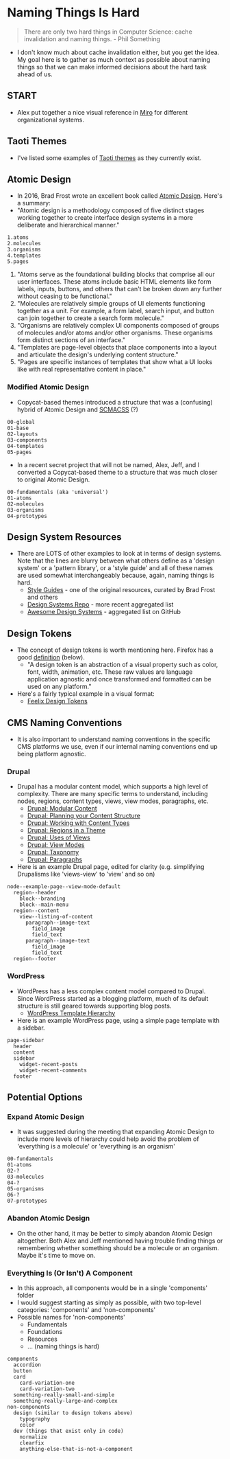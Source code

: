 # Naming Things Is Hard
> There are only two hard things in Computer Science: cache invalidation and naming things. - Phil Something

* I don't know much about cache invalidation either, but you get the idea. My goal here is to gather as much context as possible about naming things so that we can make informed decisions about the hard task ahead of us.

## START
* Alex put together a nice visual reference in [Miro](https://miro.com/app/board/o9J_ktoaYKI=/) for different organizational systems.

## Taoti Themes
* I've listed some examples of [Taoti themes](https://taoti.github.io/REPEAT/docs/themes/) as they currently exist.

## Atomic Design
* In 2016, Brad Frost wrote an excellent book called [Atomic Design](https://atomicdesign.bradfrost.com/). Here's a summary:
* "Atomic design is a methodology composed of five distinct stages working together to create interface design systems in a more deliberate and hierarchical manner."

```
1.atoms
2.molecules
3.organisms
4.templates
5.pages
```

1. "Atoms serve as the foundational building blocks that comprise all our user interfaces. These atoms include basic HTML elements like form labels, inputs, buttons, and others that can't be broken down any further without ceasing to be functional."
2. "Molecules are relatively simple groups of UI elements functioning together as a unit. For example, a form label, search input, and button can join together to create a search form molecule."
3. "Organisms are relatively complex UI components composed of groups of molecules and/or atoms and/or other organisms. These organisms form distinct sections of an interface."
4. "Templates are page-level objects that place components into a layout and articulate the design's underlying content structure."
5. "Pages are specific instances of templates that show what a UI looks like with real representative content in place."

### Modified Atomic Design
* Copycat-based themes introduced a structure that was a (confusing) hybrid of Atomic Design and [SCMACSS](http://smacss.com/) (?)

```
00-global
01-base
02-layouts
03-components
04-templates
05-pages
```

* In a recent secret project that will not be named, Alex, Jeff, and I converted a Copycat-based theme to a structure that was much closer to original Atomic Design.

```
00-fundamentals (aka 'universal')
01-atoms
02-molecules
03-organisms
04-prototypes
```

## Design System Resources
* There are LOTS of other examples to look at in terms of design systems. Note that the lines are blurry between what others define as a 'design system' or a 'pattern library', or a 'style guide' and all of these names are used somewhat interchangeably because, again, naming things is hard.
  * [Style Guides](http://styleguides.io/) - one of the original resources, curated by Brad Frost and others
  * [Design Systems Repo](https://designsystemsrepo.com/design-systems) - more recent aggregated list
  * [Awesome Design Systems](https://github.com/alexpate/awesome-design-systems) - aggregated list on GitHub

## Design Tokens
* The concept of design tokens is worth mentioning here. Firefox has a good [definition](https://design.firefox.com/photon/resources/design-tokens.html) (below).
  * "A design token is an abstraction of a visual property such as color, font, width, animation, etc. These raw values are language application agnostic and once transformed and formatted can be used on any platform."
* Here's a fairly typical example in a visual format:
  * [Feelix Design Tokens](https://feelix.myob.com/#/Design%20tokens)

## CMS Naming Conventions
* It is also important to understand naming conventions in the specific CMS platforms we use, even if our internal naming conventions end up being platform agnostic.

### Drupal
* Drupal has a modular content model, which supports a high level of complexity. There are many specific terms to understand, including nodes, regions, content types, views, view modes, paragraphs, etc.
  * [Drupal: Modular Content](https://www.drupal.org/docs/user_guide/en/planning-modular.html)
  * [Drupal: Planning your Content Structure](https://www.drupal.org/docs/user_guide/en/planning-structure.html)
  * [Drupal: Working with Content Types](https://www.drupal.org/docs/8/administering-drupal-8-site/managing-content-0/working-with-content-types-and-fields)
  * [Drupal: Regions in a Theme](https://www.drupal.org/docs/user_guide/en/block-regions.html)
  * [Drupal: Uses of Views](https://www.drupal.org/docs/user_guide/en/views-concept.html)
  * [Drupal: View Modes](https://www.drupal.org/docs/user_guide/en/structure-view-modes.html) 
  * [Drupal: Taxonomy](https://www.drupal.org/docs/user_guide/en/structure-taxonomy.html)
  * [Drupal: Paragraphs](https://www.drupal.org/project/paragraphs)
* Here is an example Drupal page, edited for clarity (e.g. simplifying Drupalisms like 'views-view' to 'view' and so on)

```
node--example-page--view-mode-default
  region--header
    block--branding
    block--main-menu
  region--content
    view--listing-of-content
      paragraph--image-text
        field_image
        field_text
      paragraph--image-text
        field_image
        field_text
  region--footer
```

### WordPress
* WordPress has a less complex content model compared to Drupal. Since WordPress started as a blogging platform, much of its default structure is still geared towards supporting blog posts.
  * [WordPress Template Hierarchy](https://developer.wordpress.org/files/2014/10/Screenshot-2019-01-23-00.20.04.png)
* Here is an example WordPress page, using a simple page template with a sidebar.

```
page-sidebar
  header
  content
  sidebar
    widget-recent-posts
    widget-recent-comments
  footer
```

## Potential Options

### Expand Atomic Design
* It was suggested during the meeting that expanding Atomic Design to include more levels of hierarchy could help avoid the problem of 'everything is a molecule' or 'everything is an organism'

```
00-fundamentals
01-atoms
02-?
03-molecules
04-?
05-organisms
06-?
07-prototypes
```

### Abandon Atomic Design
* On the other hand, it may be better to simply abandon Atomic Design altogether. Both Alex and Jeff mentioned having trouble finding things or remembering whether something should be a molecule or an organism. Maybe it's time to move on.

### Everything Is (Or Isn't) A Component
* In this approach, all components would be in a single 'components' folder
* I would suggest starting as simply as possible, with two top-level categories: 'components' and 'non-components'
* Possible names for 'non-components'
  * Fundamentals
  * Foundations
  * Resources
  * ... (naming things is hard)

```
components
  accordion
  button
  card
    card-variation-one
    card-variation-two
  something-really-small-and-simple
  something-really-large-and-complex
non-components
  design (similar to design tokens above)
    typography
    color
  dev (things that exist only in code)
    normalize
    clearfix
    anything-else-that-is-not-a-component
```

